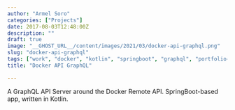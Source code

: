 ```yaml
---
author: "Armel Soro"
categories: ["Projects"]
date: 2017-08-03T12:48:00Z
description: ""
draft: true
image: "__GHOST_URL__/content/images/2021/03/docker-api-graphql.png"
slug: "docker-api-graphql"
tags: ["work", "docker", "kotlin", "springboot", "graphql", "portfolio-docker", "portfolio-kotlin", "spring", "spring-boot"]
title: "Docker API GraphQL"

---
```



A GraphQL API Server around the Docker Remote API. SpringBoot-based app, written in Kotlin.

